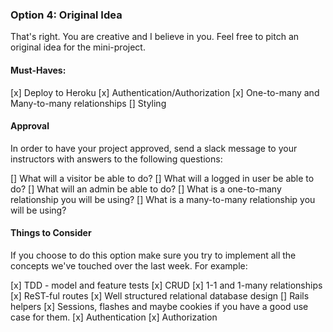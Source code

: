 ### Option 4: Original Idea

That's right. You are creative and I believe in you. Feel free to pitch an original idea for the mini-project.

#### Must-Haves:

[x] Deploy to Heroku
[x] Authentication/Authorization
[x] One-to-many and Many-to-many relationships
[] Styling

#### Approval

In order to have your project approved, send a slack message to your instructors with answers to the following questions:

[] What will a visitor be able to do?
[] What will a logged in user be able to do?
[] What will an admin be able to do?
[] What is a one-to-many relationship you will be using?
[] What is a many-to-many relationship you will be using?

#### Things to Consider

If you choose to do this option make sure you try to implement all the concepts we've touched over the last week. For example:

[x] TDD - model and feature tests
[x] CRUD
[x] 1-1 and 1-many relationships
[x] ReST-ful routes
[x] Well structured relational database design
[] Rails helpers
[x] Sessions, flashes and maybe cookies if you have a good use case for them.
[x] Authentication
[x] Authorization

